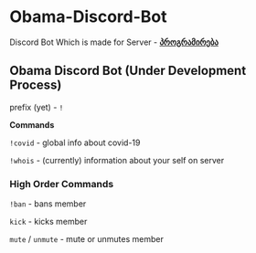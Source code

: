 # Obama-Discord-Bot

Discord Bot Which is made for Server - **[პროგრამირება](https://discord.gg/Up5MurgsWq)**

## Obama Discord Bot (Under Development Process)

prefix (yet) - `!`

**Commands**

`!covid` - global info about covid-19

`!whois` - (currently) information about your self on server

### High Order Commands

`!ban` - bans member

`kick` - kicks member

`mute` / `unmute` - mute or unmutes member
